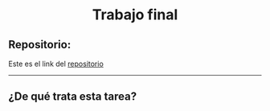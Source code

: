 <h1 align="center">Trabajo final</h1>

<h2>Repositorio:</h2>

Este es el link del [repositorio](https://github.com/albabernal03/trabajo_final_IronHack)

***
<h2>¿De qué trata esta tarea?</h2>
